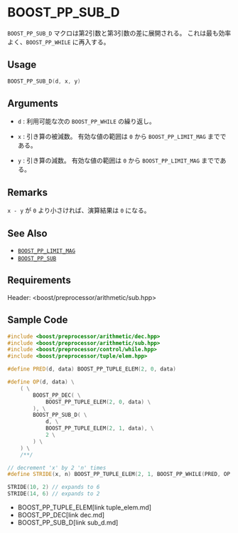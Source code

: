 # BOOST_PP_SUB_D

`BOOST_PP_SUB_D` マクロは第2引数と第3引数の差に展開される。
これは最も効率よく、`BOOST_PP_WHILE` に再入する。

## Usage

```cpp
BOOST_PP_SUB_D(d, x, y)
```

## Arguments

- `d` :
	利用可能な次の `BOOST_PP_WHILE` の繰り返し。

- `x` :
	引き算の被減数。
	有効な値の範囲は `0` から `BOOST_PP_LIMIT_MAG` までである。

- `y` :
	引き算の減数。
	有効な値の範囲は `0` から `BOOST_PP_LIMIT_MAG` までである。

## Remarks

`x - y` が `0` より小さければ、演算結果は `0` になる。

## See Also

- [`BOOST_PP_LIMIT_MAG`](limit_mag.md)
- [`BOOST_PP_SUB`](sub.md)

## Requirements

Header: &lt;boost/preprocessor/arithmetic/sub.hpp&gt;

## Sample Code

```cpp
#include <boost/preprocessor/arithmetic/dec.hpp>
#include <boost/preprocessor/arithmetic/sub.hpp>
#include <boost/preprocessor/control/while.hpp>
#include <boost/preprocessor/tuple/elem.hpp>

#define PRED(d, data) BOOST_PP_TUPLE_ELEM(2, 0, data)

#define OP(d, data) \
	( \
		BOOST_PP_DEC( \
			BOOST_PP_TUPLE_ELEM(2, 0, data) \
		), \
		BOOST_PP_SUB_D( \
			d, \
			BOOST_PP_TUPLE_ELEM(2, 1, data), \
			2 \
		) \
	) \
	/**/

// decrement 'x' by 2 'n' times
#define STRIDE(x, n) BOOST_PP_TUPLE_ELEM(2, 1, BOOST_PP_WHILE(PRED, OP, (n, x)))

STRIDE(10, 2) // expands to 6
STRIDE(14, 6) // expands to 2
```
* BOOST_PP_TUPLE_ELEM[link tuple_elem.md]
* BOOST_PP_DEC[link dec.md]
* BOOST_PP_SUB_D[link sub_d.md]

